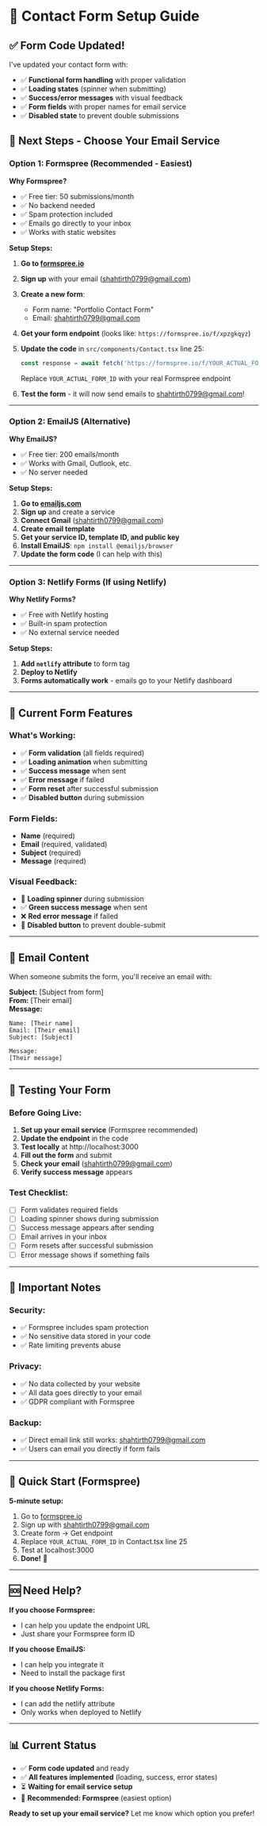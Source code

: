 # 📧 Contact Form Setup Guide

## ✅ **Form Code Updated!**

I've updated your contact form with:
- ✅ **Functional form handling** with proper validation
- ✅ **Loading states** (spinner when submitting)
- ✅ **Success/error messages** with visual feedback
- ✅ **Form fields** with proper names for email service
- ✅ **Disabled state** to prevent double submissions

## 🚀 **Next Steps - Choose Your Email Service**

### **Option 1: Formspree (Recommended - Easiest)**

**Why Formspree?**
- ✅ Free tier: 50 submissions/month
- ✅ No backend needed
- ✅ Spam protection included
- ✅ Emails go directly to your inbox
- ✅ Works with static websites

**Setup Steps:**

1. **Go to [formspree.io](https://formspree.io)**
2. **Sign up** with your email (shahtirth0799@gmail.com)
3. **Create a new form**:
   - Form name: "Portfolio Contact Form"
   - Email: shahtirth0799@gmail.com
4. **Get your form endpoint** (looks like: `https://formspree.io/f/xpzgkqyz`)
5. **Update the code** in `src/components/Contact.tsx` line 25:
   ```typescript
   const response = await fetch('https://formspree.io/f/YOUR_ACTUAL_FORM_ID', {
   ```
   Replace `YOUR_ACTUAL_FORM_ID` with your real Formspree endpoint

6. **Test the form** - it will now send emails to shahtirth0799@gmail.com!

---

### **Option 2: EmailJS (Alternative)**

**Why EmailJS?**
- ✅ Free tier: 200 emails/month
- ✅ Works with Gmail, Outlook, etc.
- ✅ No server needed

**Setup Steps:**

1. **Go to [emailjs.com](https://emailjs.com)**
2. **Sign up** and create a service
3. **Connect Gmail** (shahtirth0799@gmail.com)
4. **Create email template**
5. **Get your service ID, template ID, and public key**
6. **Install EmailJS**: `npm install @emailjs/browser`
7. **Update the form code** (I can help with this)

---

### **Option 3: Netlify Forms (If using Netlify)**

**Why Netlify Forms?**
- ✅ Free with Netlify hosting
- ✅ Built-in spam protection
- ✅ No external service needed

**Setup Steps:**

1. **Add `netlify` attribute** to form tag
2. **Deploy to Netlify**
3. **Forms automatically work** - emails go to your Netlify dashboard

---

## 🔧 **Current Form Features**

### **What's Working:**
- ✅ **Form validation** (all fields required)
- ✅ **Loading animation** when submitting
- ✅ **Success message** when sent
- ✅ **Error message** if failed
- ✅ **Form reset** after successful submission
- ✅ **Disabled button** during submission

### **Form Fields:**
- **Name** (required)
- **Email** (required, validated)
- **Subject** (required)
- **Message** (required)

### **Visual Feedback:**
- 🔄 **Loading spinner** during submission
- ✅ **Green success message** when sent
- ❌ **Red error message** if failed
- 🚫 **Disabled button** to prevent double-submit

---

## 📧 **Email Content**

When someone submits the form, you'll receive an email with:

**Subject:** [Subject from form]  
**From:** [Their email]  
**Message:**
```
Name: [Their name]
Email: [Their email]
Subject: [Subject]

Message:
[Their message]
```

---

## 🧪 **Testing Your Form**

### **Before Going Live:**
1. **Set up your email service** (Formspree recommended)
2. **Update the endpoint** in the code
3. **Test locally** at http://localhost:3000
4. **Fill out the form** and submit
5. **Check your email** (shahtirth0799@gmail.com)
6. **Verify success message** appears

### **Test Checklist:**
- [ ] Form validates required fields
- [ ] Loading spinner shows during submission
- [ ] Success message appears after sending
- [ ] Email arrives in your inbox
- [ ] Form resets after successful submission
- [ ] Error message shows if something fails

---

## 🚨 **Important Notes**

### **Security:**
- ✅ Formspree includes spam protection
- ✅ No sensitive data stored in your code
- ✅ Rate limiting prevents abuse

### **Privacy:**
- ✅ No data collected by your website
- ✅ All data goes directly to your email
- ✅ GDPR compliant with Formspree

### **Backup:**
- ✅ Direct email link still works: shahtirth0799@gmail.com
- ✅ Users can email you directly if form fails

---

## 🎯 **Quick Start (Formspree)**

**5-minute setup:**

1. Go to [formspree.io](https://formspree.io)
2. Sign up with shahtirth0799@gmail.com
3. Create form → Get endpoint
4. Replace `YOUR_ACTUAL_FORM_ID` in Contact.tsx line 25
5. Test at localhost:3000
6. **Done!** 🎉

---

## 🆘 **Need Help?**

**If you choose Formspree:**
- I can help you update the endpoint URL
- Just share your Formspree form ID

**If you choose EmailJS:**
- I can help you integrate it
- Need to install the package first

**If you choose Netlify Forms:**
- I can add the netlify attribute
- Only works when deployed to Netlify

---

## 📊 **Current Status**

- ✅ **Form code updated** and ready
- ✅ **All features implemented** (loading, success, error states)
- ⏳ **Waiting for email service setup**
- 🎯 **Recommended: Formspree** (easiest option)

**Ready to set up your email service?** Let me know which option you prefer!

